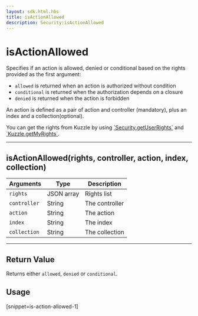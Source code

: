 ```yaml
---
layout: sdk.html.hbs
title: isActionAllowed
description: Security:isActionAllowed
---
```


# isActionAllowed

Specifies if an action is allowed, denied or conditional based on the rights provided as the first argument:

- `allowed` is returned when an action is authorized without condition
- `conditional` is returned when the authorization depends on a closure
- `denied` is returned when the action is forbidden

An action is defined as a pair of action and controller (mandatory), plus an index and a collection(optional).

<div class="alert alert-info">
You can get the rights from Kuzzle by using <a href="/sdk-reference/android/3/security/get-user-rights">`Security.getUserRights`</a> and <a href="/sdk-reference/android/3/kuzzle/get-my-rights">`Kuzzle.getMyRights`</a>.
</div>

---

## isActionAllowed(rights, controller, action, index, collection)

| Arguments    | Type       | Description    |
| ------------ | ---------- | -------------- |
| `rights`     | JSON array | Rights list    |
| `controller` | String     | The controller |
| `action`     | String     | The action     |
| `index`      | String     | The index      |
| `collection` | String     | The collection |

---

## Return Value

Returns either `allowed`, `denied` or `conditional`.

## Usage

[snippet=is-action-allowed-1]
